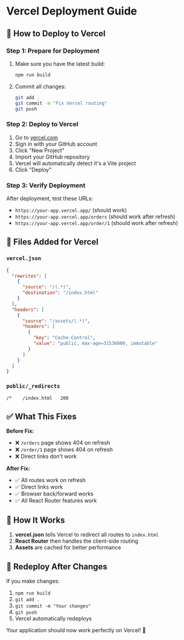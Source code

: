 # Vercel Deployment Guide

## 🚀 How to Deploy to Vercel

### Step 1: Prepare for Deployment
1. Make sure you have the latest build:
   ```bash
   npm run build
   ```

2. Commit all changes:
   ```bash
   git add .
   git commit -m "Fix Vercel routing"
   git push
   ```

### Step 2: Deploy to Vercel
1. Go to [vercel.com](https://vercel.com)
2. Sign in with your GitHub account
3. Click "New Project"
4. Import your GitHub repository
5. Vercel will automatically detect it's a Vite project
6. Click "Deploy"

### Step 3: Verify Deployment
After deployment, test these URLs:
- `https://your-app.vercel.app/` (should work)
- `https://your-app.vercel.app/orders` (should work after refresh)
- `https://your-app.vercel.app/order/1` (should work after refresh)

## 🔧 Files Added for Vercel

### `vercel.json`
```json
{
  "rewrites": [
    {
      "source": "/(.*)",
      "destination": "/index.html"
    }
  ],
  "headers": [
    {
      "source": "/assets/(.*)",
      "headers": [
        {
          "key": "Cache-Control",
          "value": "public, max-age=31536000, immutable"
        }
      ]
    }
  ]
}
```

### `public/_redirects`
```
/*    /index.html   200
```

## ✅ What This Fixes

**Before Fix:**
- ❌ `/orders` page shows 404 on refresh
- ❌ `/order/1` page shows 404 on refresh
- ❌ Direct links don't work

**After Fix:**
- ✅ All routes work on refresh
- ✅ Direct links work
- ✅ Browser back/forward works
- ✅ All React Router features work

## 🎯 How It Works

1. **vercel.json** tells Vercel to redirect all routes to `index.html`
2. **React Router** then handles the client-side routing
3. **Assets** are cached for better performance

## 🔄 Redeploy After Changes

If you make changes:
1. `npm run build`
2. `git add .`
3. `git commit -m "Your changes"`
4. `git push`
5. Vercel automatically redeploys

Your application should now work perfectly on Vercel! 🎉
